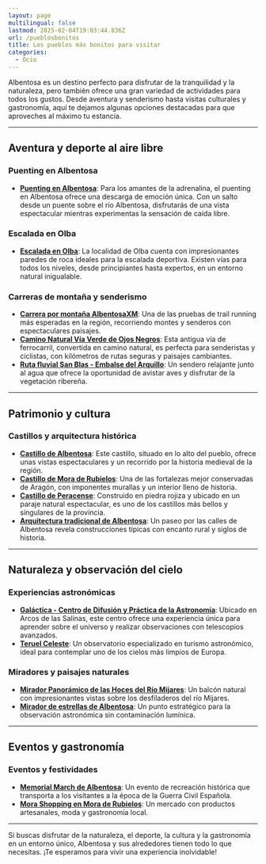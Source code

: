 ```yaml
---
layout: page
multilingual: false
lastmod: 2025-02-04T19:03:44.836Z
url: /pueblosbonitos
title: Los pueblos más bonitos para visitar
categories:
  - Ocio
---
```


Albentosa es un destino perfecto para disfrutar de la tranquilidad y la naturaleza, pero también ofrece una gran variedad de actividades para todos los gustos. Desde aventura y senderismo hasta visitas culturales y gastronomía, aquí te dejamos algunas opciones destacadas para que aproveches al máximo tu estancia.

---

## Aventura y deporte al aire libre

### Puenting en Albentosa

- **[Puenting en Albentosa](https://somosaventura.com/aventura/puenting-albentosa/)**: Para los amantes de la adrenalina, el puenting en Albentosa ofrece una descarga de emoción única. Con un salto desde un puente sobre el río Albentosa, disfrutarás de una vista espectacular mientras experimentas la sensación de caída libre.

### Escalada en Olba

- **[Escalada en Olba](https://www.destinoclimbing.com/teruel/escalada-en-olba-la-guia-completa/)**: La localidad de Olba cuenta con impresionantes paredes de roca ideales para la escalada deportiva. Existen vías para todos los niveles, desde principiantes hasta expertos, en un entorno natural inigualable.

### Carreras de montaña y senderismo

- **[Carrera por montaña AlbentosaXM](https://albentosaxm.es/)**: Una de las pruebas de trail running más esperadas en la región, recorriendo montes y senderos con espectaculares paisajes.
- **[Camino Natural Vía Verde de Ojos Negros](https://viasverdes.com/itinerarios/ojos-negros-teruel/)**: Esta antigua vía de ferrocarril, convertida en camino natural, es perfecta para senderistas y ciclistas, con kilómetros de rutas seguras y paisajes cambiantes.
- **[Ruta fluvial San Blas - Embalse del Arquillo](https://es.wikiloc.com/rutas-senderismo/paseo-fluvial-san-blas-embalse-del-arquillo-teruel-7862732)**: Un sendero relajante junto al agua que ofrece la oportunidad de avistar aves y disfrutar de la vegetación ribereña.

---

## Patrimonio y cultura

### Castillos y arquitectura histórica

- **[Castillo de Albentosa](https://patrimonioculturaldearagon.es/patrimonio/castillo-de-albentosa/)**: Este castillo, situado en lo alto del pueblo, ofrece unas vistas espectaculares y un recorrido por la historia medieval de la región.
- **[Castillo de Mora de Rubielos](https://g.co/kgs/UXKad8p)**: Una de las fortalezas mejor conservadas de Aragón, con imponentes murallas y un interior lleno de historia.
- **[Castillo de Peracense](https://www.peracense.es/castillo/)**: Construido en piedra rojiza y ubicado en un paraje natural espectacular, es uno de los castillos más bellos y singulares de la provincia.
- **[Arquitectura tradicional de Albentosa](https://www.albentosa.es/el-pueblo/informacion-turistica/arquitectura/)**: Un paseo por las calles de Albentosa revela construcciones típicas con encanto rural y siglos de historia.

---

## Naturaleza y observación del cielo

### Experiencias astronómicas

- **[Galáctica - Centro de Difusión y Práctica de la Astronomía](https://galactica.org.es/)**: Ubicado en Arcos de las Salinas, este centro ofrece una experiencia única para aprender sobre el universo y realizar observaciones con telescopios avanzados.
- **[Teruel Celeste](http://www.teruelceleste.com/?m=1)**: Un observatorio especializado en turismo astronómico, ideal para contemplar uno de los cielos más limpios de Europa.

### Miradores y paisajes naturales

- **[Mirador Panorámico de las Hoces del Río Mijares](https://turismo.gudarjavalambre.es/que-ver/mirador-panoramico-de-las-hoces-del-rio-mijares)**: Un balcón natural con impresionantes vistas sobre los desfiladeros del río Mijares.
- **[Mirador de estrellas de Albentosa](http://www.disfrutaenfamilia.com/recursos/oficinas-de-turismo-2/item/79-mirador-de-albentosa)**: Un punto estratégico para la observación astronómica sin contaminación lumínica.

---

## Eventos y gastronomía

### Eventos y festividades

- **[Memorial March de Albentosa](https://www.diariodeteruel.es/comarcas/el-publico-del-memorial-march-de-albentosa-participara-activamente-como-poblacion-civil)**: Un evento de recreación histórica que transporta a los visitantes a la época de la Guerra Civil Española.
- **[Mora Shopping en Mora de Rubielos](https://www.moraderubielos.com/index.php/servicios/mora-shopping)**: Un mercado con productos artesanales, moda y gastronomía local.

---

Si buscas disfrutar de la naturaleza, el deporte, la cultura y la gastronomía en un entorno único, Albentosa y sus alrededores tienen todo lo que necesitas. ¡Te esperamos para vivir una experiencia inolvidable!
